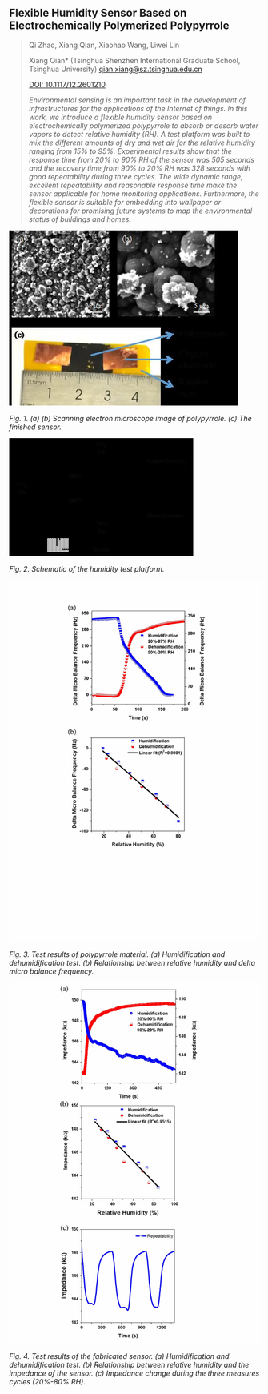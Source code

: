 ## Flexible Humidity Sensor Based on Electrochemically Polymerized Polypyrrole

> Qi Zhao, Xiang Qian, Xiaohao Wang, Liwei Lin
> 
> Xiang Qian* (Tsinghua Shenzhen International Graduate School, Tsinghua University) qian.xiang@sz.tsinghua.edu.cn
> 
> [DOI: 10.1117/12.2601210](https://doi.org/10.1117/12.2601210)
> 
> _Environmental sensing is an important task in the development of infrastructures for the 
> applications of the Internet of things. In this work, we introduce a flexible humidity sensor 
> based on electrochemically polymerized polypyrrole to absorb or desorb water vapors to detect 
> relative humidity (RH). A test platform was built to mix the different amounts of dry and wet 
> air for the relative humidity ranging from 15% to 95%. Experimental results show that the response 
> time from 20% to 90% RH of the sensor was 505 seconds and the recovery time from 90% to 20% RH was 
> 328 seconds with good repeatability during three cycles. The wide dynamic range, excellent repeatability 
> and reasonable response time make the sensor applicable for home monitoring applications. Furthermore, 
> the flexible sensor is suitable for embedding into wallpaper or decorations for promising future systems 
> to map the environmental status of buildings and homes._

![Page 1](/Publication/IEEE2019/fig1.jpg)

_Fig. 1. (a) (b) Scanning electron microscope image of polypyrrole. (c) The finished sensor._

![Page 1](/Publication/IEEE2019/fig2.jpg)

_Fig. 2.	Schematic of the humidity test platform._

![Page 1](/Publication/IEEE2019/fig3.jpg)

_Fig. 3.	Test results of polypyrrole material. (a) Humidification and dehumidification test. 
(b) Relationship between relative humidity and delta micro balance frequency._

![Page 1](/Publication/IEEE2019/fig4.jpg)

_Fig. 4.	Test results of the fabricated sensor. (a) Humidification and dehumidification test. 
(b) Relationship between relative humidity and the impedance of the sensor. (c) Impedance change 
during the three measures cycles (20%-80% RH)._
